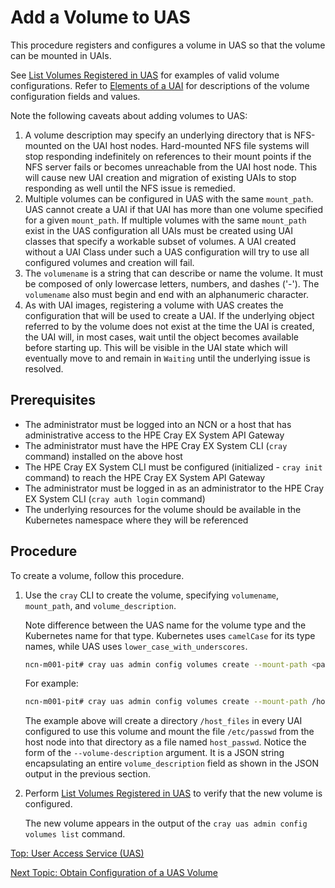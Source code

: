 # Add a Volume to UAS

This procedure registers and configures a volume in UAS so that the volume can be mounted in UAIs.

See [List Volumes Registered in UAS](List_Volumes_Registered_in_UAS.md) for examples of valid volume configurations. Refer to [Elements of a UAI](Elements_of_a_UAI.md) for descriptions of the volume configuration fields and values.

Note the following caveats about adding volumes to UAS:

1. A volume description may specify an underlying directory that is NFS-mounted on the UAI host nodes.
   Hard-mounted NFS file systems will stop responding indefinitely on references to their mount points if the NFS server fails or becomes unreachable from the UAI host node.
   This will cause new UAI creation and migration of existing UAIs to stop responding as well until the NFS issue is remedied.
2. Multiple volumes can be configured in UAS with the same `mount_path`.
   UAS cannot create a UAI if that UAI has more than one volume specified for a given `mount_path`.
   If multiple volumes with the same `mount_path` exist in the UAS configuration all UAIs must be created using UAI classes that specify a workable subset of volumes.
   A UAI created without a UAI Class under such a UAS configuration will try to use all configured volumes and creation will fail.
3. The `volumename` is a string that can describe or name the volume. It must be composed of only lowercase letters, numbers, and dashes \('-'\). The `volumename` also must begin and end with an alphanumeric character.
4. As with UAI images, registering a volume with UAS creates the configuration that will be used to create a UAI.
   If the underlying object referred to by the volume does not exist at the time the UAI is created, the UAI will, in most cases, wait until the object becomes available before starting up.
   This will be visible in the UAI state which will eventually move to and remain in `Waiting` until the underlying issue is resolved.

## Prerequisites

* The administrator must be logged into an NCN or a host that has administrative access to the HPE Cray EX System API Gateway
* The administrator must have the HPE Cray EX System CLI (`cray` command) installed on the above host
* The HPE Cray EX System CLI must be configured (initialized - `cray init` command) to reach the HPE Cray EX System API Gateway
* The administrator must be logged in as an administrator to the HPE Cray EX System CLI (`cray auth login` command)
* The underlying resources for the volume should be available in the Kubernetes namespace where they will be referenced

## Procedure

To create a volume, follow this procedure.

1. Use the `cray` CLI to create the volume, specifying `volumename`, `mount_path`, and `volume_description`.

    Note difference between the UAS name for the volume type and the Kubernetes name for that type. Kubernetes uses `camelCase` for its type names, while UAS uses `lower_case_with_underscores`.

    ```bash
    ncn-m001-pit# cray uas admin config volumes create --mount-path <path in UAI> --volume-description '{"<volume-kind>": <k8s-volume-description>}' --volumename '<string>'
    ```

    For example:

    ```bash
    ncn-m001-pit# cray uas admin config volumes create --mount-path /host_files/host_passwd --volume-description '{"host_path": {"path": "/etc/passwd", "type": "FileOrCreate"}}' --volumename 'my-volume-with-passwd-from-the-host-node'
    ```

    The example above will create a directory `/host_files` in every UAI configured to use this volume and mount the file `/etc/passwd` from the host node into that directory as a file named `host_passwd`.
    Notice the form of the `--volume-description` argument. It is a JSON string encapsulating an entire `volume_description` field as shown in the JSON output in the previous section.

2. Perform [List Volumes Registered in UAS](List_Volumes_Registered_in_UAS.md) to verify that the new volume is configured.

    The new volume appears in the output of the `cray uas admin config volumes list` command.

[Top: User Access Service (UAS)](index.md)

[Next Topic: Obtain Configuration of a UAS Volume](Obtain_Configuration_of_a_UAS_Volume.md)
